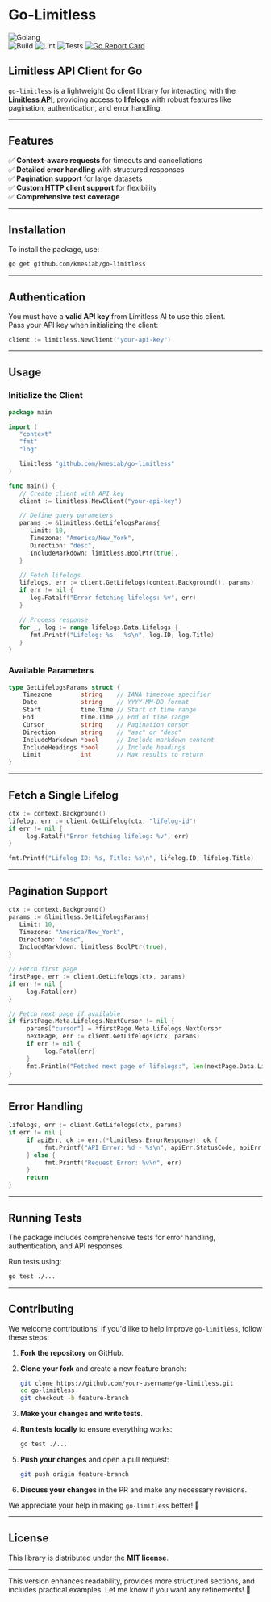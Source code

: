 # Go-Limitless

![Golang](https://img.shields.io/badge/Go-00add8.svg?labelColor=171e21&style=for-the-badge&logo=go)  
![Build](https://github.com/kmesiab/go-limitless/actions/workflows/go-build.yml/badge.svg)
![Lint](https://github.com/kmesiab/go-limitless/actions/workflows/go-lint.yml/badge.svg)
![Tests](https://github.com/kmesiab/go-limitless/actions/workflows/go-test.yml/badge.svg)
[![Go Report Card](https://goreportcard.com/badge/github.com/kmesiab/go-limitless)](https://goreportcard.com/report/github.com/kmesiab/go-limitless)

## Limitless API Client for Go

`go-limitless` is a lightweight Go client library for interacting with the
**[Limitless API](https://www.limitless.ai/developers)**, providing access to
**lifelogs** with robust features like pagination, authentication, and error
handling.

---

## Features

✅ **Context-aware requests** for timeouts and cancellations  
✅ **Detailed error handling** with structured responses  
✅ **Pagination support** for large datasets  
✅ **Custom HTTP client support** for flexibility  
✅ **Comprehensive test coverage**

---

## Installation

To install the package, use:

```bash
go get github.com/kmesiab/go-limitless
```

---

## Authentication

You must have a **valid API key** from Limitless AI to use this client.  
Pass your API key when initializing the client:

```go
client := limitless.NewClient("your-api-key")
```

---

## Usage

### Initialize the Client

```go
package main

import (
   "context"
   "fmt"
   "log"

   limitless "github.com/kmesiab/go-limitless"
)

func main() {
   // Create client with API key
   client := limitless.NewClient("your-api-key")

   // Define query parameters
   params := &limitless.GetLifelogsParams{
      Limit: 10,
      Timezone: "America/New_York",
      Direction: "desc",
      IncludeMarkdown: limitless.BoolPtr(true),
   }

   // Fetch lifelogs
   lifelogs, err := client.GetLifelogs(context.Background(), params)
   if err != nil {
      log.Fatalf("Error fetching lifelogs: %v", err)
   }

   // Process response
   for _, log := range lifelogs.Data.Lifelogs {
      fmt.Printf("Lifelog: %s - %s\n", log.ID, log.Title)
   }
}
```

### Available Parameters

```go
type GetLifelogsParams struct {
    Timezone        string    // IANA timezone specifier
    Date            string    // YYYY-MM-DD format
    Start           time.Time // Start of time range
    End             time.Time // End of time range
    Cursor          string    // Pagination cursor
    Direction       string    // "asc" or "desc"
    IncludeMarkdown *bool     // Include markdown content
    IncludeHeadings *bool     // Include headings
    Limit           int       // Max results to return
}
```

---

## Fetch a Single Lifelog

```go
ctx := context.Background()
lifelog, err := client.GetLifelog(ctx, "lifelog-id")
if err != nil {
     log.Fatalf("Error fetching lifelog: %v", err)
}

fmt.Printf("Lifelog ID: %s, Title: %s\n", lifelog.ID, lifelog.Title)
```

---

## Pagination Support

```go
ctx := context.Background()
params := &limitless.GetLifelogsParams{
   Limit: 10,
   Timezone: "America/New_York",
   Direction: "desc",
   IncludeMarkdown: limitless.BoolPtr(true),
}

// Fetch first page
firstPage, err := client.GetLifelogs(ctx, params)
if err != nil {
     log.Fatal(err)
}

// Fetch next page if available
if firstPage.Meta.Lifelogs.NextCursor != nil {
     params["cursor"] = *firstPage.Meta.Lifelogs.NextCursor
     nextPage, err := client.GetLifelogs(ctx, params)
     if err != nil {
          log.Fatal(err)
     }
     fmt.Println("Fetched next page of lifelogs:", len(nextPage.Data.Lifelogs))
}
```

---

## Error Handling

```go
lifelogs, err := client.GetLifelogs(ctx, params)
if err != nil {
     if apiErr, ok := err.(*limitless.ErrorResponse); ok {
          fmt.Printf("API Error: %d - %s\n", apiErr.StatusCode, apiErr.Message)
     } else {
          fmt.Printf("Request Error: %v\n", err)
     }
     return
}
```

---

## Running Tests

The package includes comprehensive tests for error handling, authentication,
and API responses.  

Run tests using:

```bash
go test ./...
```

---

## Contributing

We welcome contributions! If you'd like to help improve `go-limitless`, follow
these steps:

1. **Fork the repository** on GitHub.
2. **Clone your fork** and create a new feature branch:

   ```bash
   git clone https://github.com/your-username/go-limitless.git
   cd go-limitless
   git checkout -b feature-branch
   ```

3. **Make your changes and write tests**.
4. **Run tests locally** to ensure everything works:

   ```bash
   go test ./...
   ```

5. **Push your changes** and open a pull request:

   ```bash
   git push origin feature-branch
   ```

6. **Discuss your changes** in the PR and make any necessary revisions.

We appreciate your help in making `go-limitless` better! 🚀

---

## License

This library is distributed under the **MIT license**.

---

This version enhances readability, provides more structured sections, and
includes practical examples. Let me know if you want any refinements! 🚀
